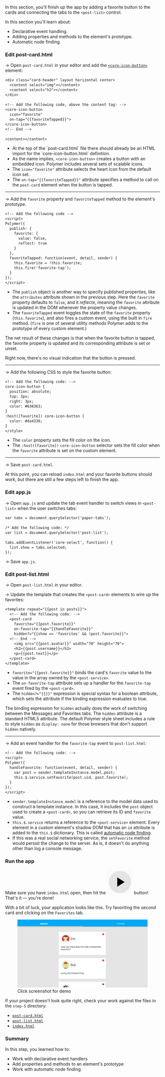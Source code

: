 <toc-element></toc-element>

In this section, you'll finish up the app by adding a favorite button to the cards and connecting the tabs to the `<post-list>` control.

In this section you'll learn about:

-   Declarative event handling.
-   Adding properties and methods to the element's prototype.
-   Automatic node finding.

### Edit post-card.html

<div class="yt-embed">
  <google-youtube
    videoid="qym7deY53SY"
    width="16"
    height="9"
    rel="0"
    autoplay="0"
    fluid>
  </google-youtube>
</div>

&rarr; Open `post-card.html` in your editor and add the
<code><a href="/docs/elements/core-elements.html#core-icon-button">&lt;core-icon-button></a></code>
element:

```side-by-side
<div class="card-header" layout horizontal center>
  <content select="img"></content>
  <content select="h2"></content>
</div>

<!-- Add the following code, above the content tag: -->
<core-icon-button
  icon="favorite"
  on-tap="{{favoriteTapped}}">
</core-icon-button>
<!-- End -->

<content></content>
```

<ul class="side-by-side">
  <li>At the top of the `post-card.html` file there should already be an HTML import for the `core-icon-button.html` definition.</li>
  <li>As the name implies, <code>&lt;core-icon-button&gt;</code> creates a button with an
  embedded icon. Polymer includes several sets of
  scalable icons.</li>
  <li>The <code>icon="favorite"</code> attribute selects the heart icon from the
  default icon set.</li>
  <li>The <code>on-tap=</code><wbr><code>"{{favoriteTapped}}"</code> attribute specifies a method to call
  on the <code>post-card</code> element when the button is tapped.</li>
</ul>

<hr>

&rarr; Add the `favorite` property and `favoriteTapped` method to the element's   
prototype. 

```side-by-side
<!-- Add the following code -->
<script>
Polymer({
  publish: {
    favorite: {
      value: false,
      reflect: true
    }
  },
  favoriteTapped: function(event, detail, sender) {
    this.favorite = !this.favorite;
    this.fire('favorite-tap');
  }
});
</script>
```

<ul class="side-by-side">
  <li>The <code>publish</code> object is another way to specify published properties,
  like the <code>attributes</code> attribute shown in the previous step. Here the
  <code>favorite</code> property defaults to <code>false</code>, and it <em>reflects</em>, meaning
  the <code>favorite</code> attribute is updated in the DOM whenever the property value
  changes.</li>
  <li>The <code>favoriteTapped</code> event toggles the state of the <code>favorite</code>
  property (<code>this.favorite</code>), and also fires a custom event, using the
  built in <code>fire</code> method. (<code>fire</code> is one of several utility methods
  Polymer adds to the prototype of every custom element.)</li>
</ul>

The net result of these changes is that when the favorite button is 
tapped, the favorite property is updated and its corresponding attribute 
is set or unset.

Right now, there's no visual indication that the button is pressed.

<hr>

&rarr; Add the following CSS to style the favorite button:

```side-by-side
<!-- Add the following code: -->
core-icon-button {
  position: absolute;
  top: 3px;
  right: 3px;
  color: #636363;
}
:host([favorite]) core-icon-button {
  color: #da4336;
}
</style>
```

<ul class="side-by-side">
  <li>The <code>color</code> property sets the fill color on the icon.</li>
  <li>The <code>:host([favorite])</code> <code>core-icon-button</code> selector sets the
  fill color when the <code>favorite</code> attribute is set on the custom element.</li>
</ul>

<hr>

&rarr; Save `post-card.html`.
   
At this point, you can reload `index.html` and your favorite buttons should 
work, but there are still a few steps left to finish the app.

### Edit app.js

<div class="yt-embed">
  <google-youtube
    videoid="prneaX8RwY0"
    width="16"
    height="9"
    rel="0"
    autoplay="0"
    fluid>
  </google-youtube>
</div>

&rarr; Open `app.js` and update the tab event handler to switch views in 
`<post-list>` when the user switches tabs:

    var tabs = document.querySelector('paper-tabs');

    /* Add the following code: */
    var list = document.querySelector('post-list');

    tabs.addEventListener('core-select', function() {
      list.show = tabs.selected;
    });

&rarr; Save `app.js`.

### Edit post-list.html

&rarr; Open `post-list.html` in your editor.

&rarr; Update the template that creates the `<post-card>` elements to wire up the favorites:

```side-by-side
<template repeat="{{post in posts}}">
  <!-- Add the following code: -->
  <post-card
    favorite="{{post.favorite}}"
    on-favorite-tap="{{handleFavorite}}"
    hidden?="{{show == 'favorites' && !post.favorite}}">
  <!-- End -->
    <img src="{{post.avatar}}" width="70" height="70">
    <h2>{{post.username}}</h2>
    <p>{{post.text}}</p>
  </post-card>
</template>
```

<ul class="side-by-side">
  <li><code>favorite=<wbr>"{{post.favorite}}"</code> binds the 
  card's <code>favorite</code> value to the
  value in the array owned by the <code>&lt;post-service&gt;</code>.</li>
  <li>The <code>on-favorite-tap</code> attribute sets up a handler for the
  <code>favorite-tap</code> event fired by the <code>&lt;post-card&gt;</code>.</li>
  <li>The <code>hidden?=</code><wbr><code>"{{}}"</code> expression is special syntax for a boolean
  attribute, which sets the attribute if the binding expression
  evaluates to true. </li>
</ul>

The binding expression for `hidden` actually does the work of switching 
between the Messages and Favorites tabs. The `hidden` attribute is a 
standard HTML5 attribute. The default Polymer style sheet includes a rule to style `hidden` as `display: none` for those browsers that don't support `hidden` natively.

<hr>

<div class="yt-embed">
  <google-youtube
    videoid="aBbs3QUgFHs"
    width="16"
    height="9"
    rel="0"
    autoplay="0"
    fluid>
  </google-youtube>
</div>

&rarr; Add an event handler for the `favorite-tap` event to `post-list.html`:

```side-by-side
<!-- Add the following code: -->
<script>
Polymer({
  handleFavorite: function(event, detail, sender) {
    var post = sender.templateInstance.model.post;
    this.$.service.setFavorite(post.uid, post.favorite);
  }
});
</script>
```

<ul class="side-by-side">
  <li><code>sender<wbr>.templateInstance<wbr>.model</code> is a reference to the model data used
  to construct a template instance. In this case, it includes the <code>post</code>
  object used to create a <code>&lt;post-card&gt;</code>, so you can retrieve its ID and
  <code>favorite</code> value.</li>
  <li><code>this.$.service</code> returns a reference to the <code>&lt;post-service&gt;</code> element.
  Every element in a custom element's shadow DOM that has an <code>id</code>
  attribute is added to the <code>this.$</code> dictionary. This is called
  <a href="/docs/polymer/polymer.html#automatic-node-finding">automatic node finding</a>.</li>
  <li>If this was a real social networking service, the <code>setFavorite</code> method
  would persist the change to the server. As is, it doesn't do anything
  other than log a console message.</li>
</ul>

### Run the app

Make sure you have `index.html` open, then hit the <img src="img/runbutton.png" class="icon"> button! That's it &mdash; you're done!

With a bit of luck, your application looks like this. Try favoriting the second card and clicking on the `Favorites` tab.

<figure layout vertical center>
  <a href="//polymer-project.org/apps/polymer-tutorial/finished/" class="unquote-link">
    <img src="img/s5-app.png" alt="Finished tutorial">
  </a>
  <figcaption>
    Click screenshot for demo
  </figcaption>
</figure>

If your project doesn't look quite right, check your work against the files in the `step-5` directory:

-   [`post-card.html`](#)
-   [`post-list.html`](#)
-   [`index.html`](#)

### Summary

In this step, you learned how to:

- Work with declarative event handlers
- Add properties and methods to an element's prototype
- Work with automatic node finding
